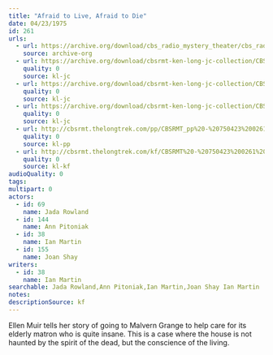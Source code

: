 ```yaml
---
title: "Afraid to Live, Afraid to Die"
date: 04/23/1975
id: 261
urls: 
  - url: https://archive.org/download/cbs_radio_mystery_theater/cbs_radio_mystery_theater-0251-0300.zip/cbs_radio_mystery_theater-0251-0300%2Fcbsrmt_0261_afraid_to_live_afraid_to_die.mp3
    source: archive-org
  - url: https://archive.org/download/cbsrmt-ken-long-jc-collection/CBSRMT - 750423 0261 Afraid To Live Afraid To Die vbr fb2_jc.mp3
    quality: 0
    source: kl-jc
  - url: https://archive.org/download/cbsrmt-ken-long-jc-collection/CBSRMT - 750423 0261 Afraid To Live Afraid To Die vbr kb2_jc.mp3
    quality: 0
    source: kl-jc
  - url: https://archive.org/download/cbsrmt-ken-long-jc-collection/CBSRMT - 750423 0261 Afraid To Live Afraid To Die vbr kb_jc.mp3
    quality: 0
    source: kl-jc
  - url: http://cbsrmt.thelongtrek.com/pp/CBSRMT_pp%20-%20750423%200261%20Afraid%20to%20Live,%20Afraid%20to%20Die.mp3
    quality: 0
    source: kl-pp
  - url: http://cbsrmt.thelongtrek.com/kf/CBSRMT%20-%20750423%200261%20Afraid%20To%20Live,%20Afraid%20To%20Die_kf.mp3
    quality: 0
    source: kl-kf
audioQuality: 0
tags: 
multipart: 0
actors:  
  - id: 69
    name: Jada Rowland  
  - id: 144
    name: Ann Pitoniak  
  - id: 38
    name: Ian Martin  
  - id: 155
    name: Joan Shay
writers:  
  - id: 38
    name: Ian Martin
searchable: Jada Rowland,Ann Pitoniak,Ian Martin,Joan Shay Ian Martin
notes: 
descriptionSource: kf
---
```

Ellen Muir tells her story of going to Malvern Grange to help care for its elderly matron who is quite insane. This is a case where the house is not haunted by the spirit of the dead, but the conscience of the living.